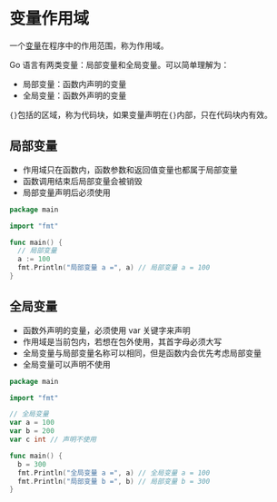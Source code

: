 # 变量作用域

一个[变量](/go/basics/variables-in-go)在程序中的作用范围，称为作用域。

Go 语言有两类变量：局部变量和全局变量。可以简单理解为：

- 局部变量：函数内声明的变量
- 全局变量：函数外声明的变量

`{}`包括的区域，称为代码块，如果变量声明在`{}`内部，只在代码块内有效。

## 局部变量

- 作用域只在函数内，函数参数和返回值变量也都属于局部变量
- 函数调用结束后局部变量会被销毁
- 局部变量声明后必须使用

```go
package main

import "fmt"

func main() {
  // 局部变量
  a := 100
  fmt.Println("局部变量 a =", a) // 局部变量 a = 100
}
```

## 全局变量

- 函数外声明的变量，必须使用 var 关键字来声明
- 作用域是当前包内，若想在包外使用，其首字母必须大写
- 全局变量与局部变量名称可以相同，但是函数内会优先考虑局部变量
- 全局变量可以声明不使用

```go
package main

import "fmt"

// 全局变量
var a = 100
var b = 200
var c int // 声明不使用

func main() {
  b = 300
  fmt.Println("全局变量 a =", a) // 全局变量 a = 100
  fmt.Println("局部变量 b =", b) // 局部变量 b = 300
}
```
